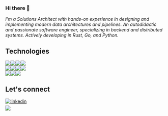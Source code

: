 <h3>Hi there 👋</h3>

<p><em>I'm a Solutions Architect with hands-on experience in designing and implementing modern data architectures and pipelines. An autodidactic and passionate software engineer, specializing in backend and distributed systems. Actively developing in Rust, Go, and Python.</em></p>

<h2>Technologies</h2>
<div style="display:flex">
  <img src="https://img.shields.io/badge/Rust%20-%2314354C.svg?style=for-the-badge&logo=Rust&logoColor=white">
  <img src="https://img.shields.io/badge/Go%20-%2314354C.svg?style=for-the-badge&logo=Go&logoColor=white">
  <img src="https://img.shields.io/badge/Python%20-%2314354C.svg?style=for-the-badge&logo=python&logoColor=white">
  <img src="https://img.shields.io/badge/SQL%20-%2314354C.svg?style=for-the-badge&logo=SQL&logoColor=white">
</div>
<div style="display:flex">
  <img src="https://img.shields.io/badge/azure-%2314354C.svg?style=for-the-badge&logo=Microsoft Azure&logoColor=white">
  <img src="https://img.shields.io/badge/AWS%20-%2314354C.svg?style=for-the-badge&logo=Amazon Web Services&logoColor=white">
  <img src="https://img.shields.io/badge/Docker%20-%2314354C.svg?style=for-the-badge&logo=docker&logoColor=white">
  <img src="https://img.shields.io/badge/Kubernetes%20-%2314354C.svg?style=for-the-badge&logo=kubernetes&logoColor=white">
</div>
<div style="display:flex">
  <img src="https://img.shields.io/badge/Terraform%20-%2314354C.svg?style=for-the-badge&logo=Terraform&logoColor=white">
  <img src="https://img.shields.io/badge/Git%20-%2314354C.svg?style=for-the-badge&logo=Git&logoColor=white">
  <img src="https://img.shields.io/badge/Linux%20-%2314354C.svg?style=for-the-badge&logo=Linux&logoColor=white">
</div>

<h2>Let's connect</h2>
  <a href="https://linkedin.com/in/marvinlanhenke" target="_blank">
    <img src="https://img.shields.io/badge/linkedin:marvinlanhenke-%2300acee.svg?color=405DE6&style=for-the-badge&logo=linkedin&logoColor=white" alt=linkedin style="margin-bottom: 5px;">
  </a>
  <br>
  <a href="mailto:lanhenke@googlemail.com" target="_blank">
    <img src="https://img.shields.io/badge/gmail:lanhenke-%23EA4335.svg?style=for-the-badge&logo=gmail&logoColor=white" t=mail style="margin-bottom: 5px;" />
  </a>

